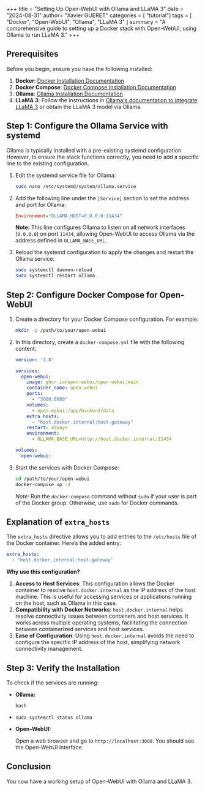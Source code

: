 +++
title = "Setting Up Open-WebUI with Ollama and LLaMA 3"
date = "2024-08-31"
author= "Xavier GUERET"
categories = [ "tutorial"]
tags = [
  "Docker",
  "Open-WebUI",
  "Ollama",
  "LLaMA 3"
]
summary = "A comprehensive guide to setting up a Docker stack with Open-WebUI, using Ollama to run LLaMA 3."
+++

## Prerequisites

Before you begin, ensure you have the following installed:

1. **Docker**: [Docker Installation Documentation](https://docs.docker.com/get-docker/)
2. **Docker Compose**: [Docker Compose Installation Documentation](https://docs.docker.com/compose/install/)
3. **Ollama**: [Ollama Installation Documentation](https://ollama.com)
4. **LLaMA 3**: Follow the instructions in [Ollama's documentation to integrate LLaMA 3](https://ollama.com/docs) or obtain the LLaMA 3 model via Ollama.

## Step 1: Configure the Ollama Service with systemd

Ollama is typically installed with a pre-existing systemd configuration. However, to ensure the stack functions correctly, you need to add a specific line to the existing configuration.

1. Edit the systemd service file for Ollama:

    ```bash
    sudo nano /etc/systemd/system/ollama.service
    ```

2. Add the following line under the `[Service]` section to set the address and port for Ollama:

    ```ini
    Environment="OLLAMA_HOST=0.0.0.0:11434"
    ```

    **Note:** This line configures Ollama to listen on all network interfaces (`0.0.0.0`) on port `11434`, allowing Open-WebUI to access Ollama via the address defined in `OLLAMA_BASE_URL`.

3. Reload the systemd configuration to apply the changes and restart the Ollama service:

    ```bash
    sudo systemctl daemon-reload
    sudo systemctl restart ollama
    ```

## Step 2: Configure Docker Compose for Open-WebUI

1. Create a directory for your Docker Compose configuration. For example:

    ```bash
    mkdir -p /path/to/your/open-webui
    ```

2. In this directory, create a `docker-compose.yml` file with the following content:

    ```yaml
    version: '3.8'

    services:
      open-webui:
        image: ghcr.io/open-webui/open-webui:main
        container_name: open-webui
        ports:
          - "3000:8080"
        volumes:
          - open-webui:/app/backend/data
        extra_hosts:
          - "host.docker.internal:host-gateway"
        restart: always
        environment:
          - OLLAMA_BASE_URL=http://host.docker.internal:11434

    volumes:
      open-webui:
    ```

3. Start the services with Docker Compose:

    ```bash
    cd /path/to/your/open-webui
    docker-compose up -d
    ```

    *Note:* Run the `docker-compose` command without `sudo` if your user is part of the Docker group. Otherwise, use `sudo` for Docker commands.

## Explanation of `extra_hosts`

The `extra_hosts` directive allows you to add entries to the `/etc/hosts` file of the Docker container. Here’s the added entry:

```yaml
extra_hosts:
  - "host.docker.internal:host-gateway"

```

**Why use this configuration?**

1. **Access to Host Services**: This configuration allows the Docker container to resolve `host.docker.internal` as the IP address of the host machine. This is useful for accessing  services or applications running on the host, such as Ollama in this  case.
2. **Compatibility with Docker Networks**: `host.docker.internal` helps resolve connectivity issues between containers and host services. It works across multiple operating systems, facilitating the connection between containerized services and host services.
3. **Ease of Configuration**: Using `host.docker.internal` avoids the need to configure the specific IP address of the host, simplifying network connectivity management.

## Step 3: Verify the Installation

To check if the services are running:

- **Ollama:**

  ```
  bash
  ```

- ```
  sudo systemctl status ollama
  ```

- **Open-WebUI:**

  Open a web browser and go to `http://localhost:3000`. You should see the Open-WebUI interface.

## Conclusion

You now have a working setup of Open-WebUI with Ollama and LLaMA 3.
